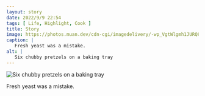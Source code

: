 ```yaml
---
layout: story
date: 2022/9/9 22:54
tags: [ Life, Highlight, Cook ]
title: Story
image: https://photos.muan.dev/cdn-cgi/imagedelivery/-wp_VgtWlgmh1JURQ8t1mg/651c1341-32c8-4803-b407-4ad39fa73400/public
caption: |
   Fresh yeast was a mistake.
alt: |
   Six chubby pretzels on a baking tray
---
```


![Six chubby pretzels on a baking tray](https://photos.muan.dev/cdn-cgi/imagedelivery/-wp_VgtWlgmh1JURQ8t1mg/651c1341-32c8-4803-b407-4ad39fa73400/public)

Fresh yeast was a mistake.
